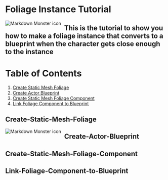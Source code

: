 # Foliage Instance Tutorial

<img src="header.png"
     alt="Markdown Monster icon"
     style="float: left; margin-right: 10px;" />
     
## This is the tutorial to show you how to make a foliage instance that converts to a blueprint when the character gets close enough to the instance

# Table of Contents
1. [Create Static Mesh Foliage](#Create-Static-Mesh-Foliage)
2. [Create Actor Blueprint](#Create-Actor-Blueprint)
3. [Create Static Mesh Foliage Component](#Create-Static-Mesh-Foliage-Component)
4. [Link Foliage Component to Blueprint](#Link-Foliage-Component-to-Blueprint)


## Create-Static-Mesh-Foliage
<img src="Create-Foliage.png"
     alt="Markdown Monster icon"
     style="float: left; margin-right: 10px;" />
## Create-Actor-Blueprint

## Create-Static-Mesh-Foliage-Component

## Link-Foliage-Component-to-Blueprint
